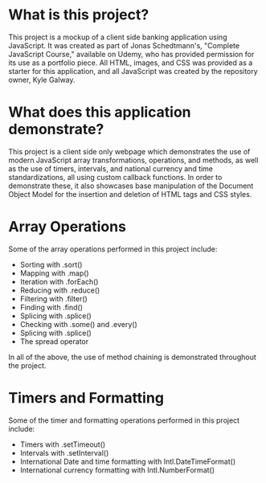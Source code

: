 # What is this project? 

This project is a mockup of a client side banking application using 
JavaScript. It  was created as part of Jonas Schedtmann's, "Complete JavaScript 
Course," available on Udemy, who has provided permission for its use as a 
portfolio piece. All HTML, images, and CSS was provided as a starter
for this application, and all JavaScript was created by the repository owner, 
Kyle Galway. 

# What does this application demonstrate? 

This project is a client side only webpage which demonstrates the use of 
modern JavaScript array transformations, operations, and methods, as well as the
use of timers, intervals, and national currency and time standardizations, all 
using custom callback functions. In order to demonstrate these, it also
showcases base manipulation of the Document Object Model for the insertion and 
deletion of HTML tags and CSS styles. 

# Array Operations 

Some of the array operations performed in this project include: 

<ul>
    <li> Sorting with .sort() </li>
    <li> Mapping with .map() </li>
    <li> Iteration with .forEach() </li>
    <li> Reducing with .reduce() </li>
    <li> Filtering with .filter() </li>
    <li> Finding with .find() </li>
    <li> Splicing with .splice() </li>
    <li> Checking with .some() and .every() </li>
    <li> Splicing with .splice() </li>
    <li> The spread operator </li>
</ul>

In all of the above, the use of method chaining is demonstrated throughout the 
project.

# Timers and Formatting 

Some of the timer and formatting operations performed in this project include: 

<ul>
    <li> Timers with .setTimeout() </li>
    <li> Intervals with .setInterval() </li>
    <li> International Date and time formatting with Intl.DateTimeFormat() </li>
    <li> International currency formatting with Intl.NumberFormat() </li>
</ul>

